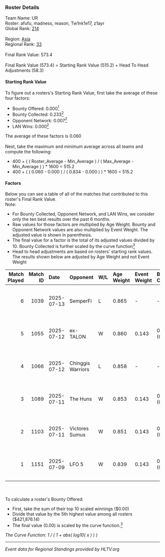 ### Roster Details<br />
Team Name: UR<br />
Roster: afufu, madness, reason, Tw1nk1e17, z1ayr<br />
Global Rank: [214](../../standings_global_2025_09_01.md)<br />
<br />
Region: [Asia]( ../../standings_asia_2025_09_01.md)<br />
Regional Rank: [33]( ../../standings_asia_2025_09_01.md)<br />
<br />
Final Rank Value:  573.4<br />
<br />
Final Rank Value (573.4) = Starting Rank Value (515.2) + Head To Head Adjustments (58.3)<br />

#### Starting Rank Value<br />
To figure out a rosters's Starting Rank Value, first take the average of these four factors:<br />
- Bounty Offered: 0.000[<sup>1</sup>](#table2)
- Bounty Collected: 0.233[<sup>2</sup>](#table1)
- Opponent Network: 0.007[<sup>2</sup>](#table1)
- LAN Wins: 0.000[<sup>2</sup>](#table1)

The average of these factors is 0.060<br />
<br />
Next, take the maximum and minimum average across all teams and compute the following:<br />
- 400 + ( ( Roster_Average - Min_Average ) / ( Max_Average - Min_Average ) ) * 1600 = 515.2
- 400 + ( ( 0.060 - 0.000 ) / ( 0.834 - 0.000 ) ) * 1600 = 515.2


#### Factors<br />
Below you can see a table of all of the matches that contributed to this roster's Final Rank Value.<br />
Note:<br />

- For Bounty Collected, Opponent Network, and LAN Wins, we consider only the ten best results over the past 6 months.
- Raw values for those factors are multiplied by Age Weight. Bounty and Opponent Network values are also multiplied by Event Weight. The adjusted value is shown in parenthesis.
- The final value for a factor is the total of its adjusted values divided by 10. Bounty Collected is further scaled by the curve function[<sup>3</sup>](#curveFunction)
- Head to head adjustments are based on rosters' starting rank values. The results shown below are adjusted by Age Weight and not Event Weight
<span id="table1"></span><br />


| Match Played | Match ID | Date       | Opponent          | W/L | Age Weight | Event Weight | Bounty Collected | Opponent Network | LAN Wins  | H2H Adj. | Roster                                   |
| -: | -: | :- | :- | :- | :- | :- | :- | :- | :- | -: | :- |
|            6 |     1039 | 2025-07-13 | SemperFi          | L   | 0.865      | -            | -                | -                | -         |    -7.41 | afufu, madness, reason, Tw1nk1e17, z1ayr |
|            5 |     1055 | 2025-07-12 | ex-TALON          | W   | 0.860      | 0.143        | 0.001 (0.000)    | 0.181 (0.022)    | 0 (0.000) |    17.14 | afufu, madness, reason, Tw1nk1e17, z1ayr |
|            4 |     1066 | 2025-07-12 | Chinggis Warriors | L   | 0.858      | -            | -                | -                | -         |    -1.38 | afufu, madness, reason, Tw1nk1e17, z1ayr |
|            3 |     1089 | 2025-07-11 | The Huns          | W   | 0.853      | 0.143        | 0.039 (0.005)    | 0.308 (0.038)    | 0 (0.000) |    25.78 | afufu, madness, reason, Tw1nk1e17, z1ayr |
|            2 |     1103 | 2025-07-11 | Victores Sumus    | W   | 0.851      | 0.143        | 0.003 (0.000)    | 0.067 (0.008)    | 0 (0.000) |    15.30 | afufu, madness, reason, Tw1nk1e17, z1ayr |
|            1 |     1151 | 2025-07-09 | LFO 5             | W   | 0.839      | 0.143        | 0.000 (0.000)    | 0.000 (0.000)    | 0 (0.000) |     8.84 | afufu, madness, reason, Tw1nk1e17, z1ayr |

<br />
<span id="table2"></span><br />
To calculate a roster's Bounty Offered:<br />

- First, take the sum of their top 10 scaled winnings ($0.00)
- Divide that value by the 5th highest value among all rosters ($421,876.14)
- The final value (0.00) is scaled by the curve function.[<sup>3</sup>](#curveFunction)

<span id="curveFunction"></span>_The Curve Function: 1 / ( 1 + abs( log10( x ) ) )_<br />

---
_Event data for Regional Standings provided by HLTV.org_<br />
